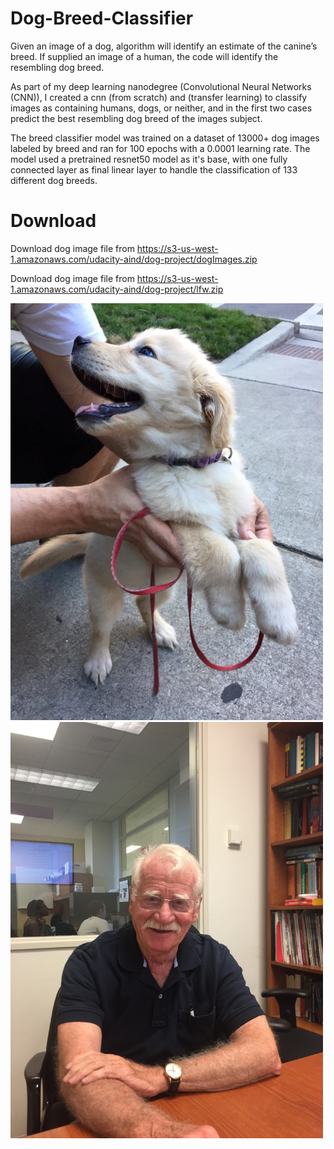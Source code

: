 # Dog-Breed-Classifier
Given an image of a dog, algorithm will identify an estimate of the canine’s breed. If supplied an image of a human, the code will identify the resembling dog breed.

As part of my deep learning nanodegree (Convolutional Neural Networks (CNN)), I created a cnn (from scratch) and (transfer learning) to classify images as containing humans, dogs, or neither, and in the first two cases predict the best resembling dog breed of the images subject.

The breed classifier model was trained on a dataset of 13000+ dog images labeled by breed and ran for 100 epochs with a 0.0001 learning rate. The model used a pretrained resnet50 model as it's base, with one fully connected layer as final linear layer to handle the classification of 133 different dog breeds.

# Download
Download dog image file from https://s3-us-west-1.amazonaws.com/udacity-aind/dog-project/dogImages.zip

Download dog image file from https://s3-us-west-1.amazonaws.com/udacity-aind/dog-project/lfw.zip

<img src='images/dog_spotting1.jpg' width=500px>
<img src='images/cuomo.JPG' width=500px>

